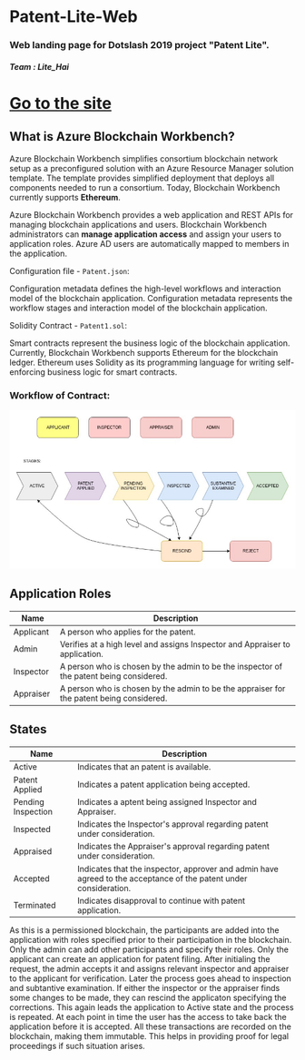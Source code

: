 # Patent-Lite-Web
### Web landing page for Dotslash 2019 project "Patent Lite". 
##### Team : Lite_Hai

<h1><a href = "https://dotslash-litehai.github.io/Patent-Lite-Web/">Go to the site</a></h1>

## What is Azure Blockchain Workbench?
Azure Blockchain Workbench simplifies consortium blockchain network setup as a preconfigured solution with an Azure Resource Manager solution template. The template provides simplified deployment that deploys all components needed to run a consortium. Today, Blockchain Workbench currently supports <b> Ethereum</b>.

Azure Blockchain Workbench provides a web application and REST APIs for managing blockchain applications and users. Blockchain Workbench administrators can <b>manage application access</b> and assign your users to application roles. Azure AD users are automatically mapped to members in the application.

Configuration file - <code>Patent.json</code>:

Configuration metadata defines the high-level workflows and interaction model of the blockchain application. Configuration metadata represents the workflow stages and interaction model of the blockchain application.

Solidity Contract - <code>Patent1.sol</code>:

Smart contracts represent the business logic of the blockchain application. Currently, Blockchain Workbench supports Ethereum for the blockchain ledger. Ethereum uses Solidity as its programming language for writing self-enforcing business logic for smart contracts.

### Workflow of Contract:

<img src="./flowchart.jpg">

Application Roles 
------------------

| Name       | Description                                                                                         |
|------------|-----------------------------------------------------------------------------------------------------|
| Applicant     | A person who applies for the patent.                                             |
| Admin      | Verifies at a high level and assigns Inspector and Appraiser to application.                                     |
| Inspector  | A person who is chosen by the admin to be the inspector of the patent being considered.   |
| Appraiser  | A person who is chosen by the admin to be the appraiser for the patent being considered.  |

States 
-------

| Name                 | Description                                                                                                 |
|----------------------|-------------------------------------------------------------------------------------------------------------|
| Active               | Indicates that an patent is available.                                                      |
| Patent Applied         | Indicates a patent application being accepted.                                                                       |
| Pending Inspection   | Indicates a aptent being assigned Inspector and Appraiser.                      |
| Inspected            | Indicates the Inspector's approval regarding patent under consideration.                                    |
| Appraised            | Indicates the Appraiser's approval regarding patent under consideration.                                    |
| Accepted             | Indicates that the inspector, approver and admin have agreed to the acceptance of the patent under consideration.  |
| Terminated           | Indicates disapproval to continue with patent application.                       |

As this is a permissioned blockchain, the participants are added into the application with roles specified prior to their participation in the blockchain. Only the admin can add other participants and specify their roles. Only the applicant can create an application for patent filing. After initialing the request, the admin accepts it and assigns relevant inspector and appraiser to the applicant for verification. Later the process goes ahead to inspection and subtantive examination. If either the inspector or the appraiser finds some changes to be made, they can rescind the applicaton specifying the corrections. This again leads the application to Active state and the process is repeated. At each point in time the user has the access to take back the application before it is accepted. All these transactions are recorded on the blockchain, making them immutable. This helps in providing proof for legal proceedings if such situation arises.
